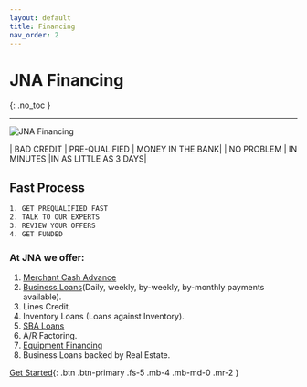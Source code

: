 ```yaml
---
layout: default
title: Financing
nav_order: 2
---
```


# JNA Financing
{: .no_toc }
 
---

![JNA Financing ](https://www.jnadealerprogram.com/images/financing2.jpg "JNA Financing")


 

| BAD CREDIT | PRE-QUALIFIED | MONEY IN THE BANK|
| NO PROBLEM | IN MINUTES |IN AS LITTLE AS 3 DAYS|

## Fast Process
```css
1. GET PREQUALIFIED FAST
2. TALK TO OUR EXPERTS
3. REVIEW YOUR OFFERS
4. GET FUNDED
```

### At JNA we offer:

1. [Merchant Cash Advance](https://www.jnadealerprogram.com/blog/starting-a-business-and-establishing-a-merchant-account/)
2. [Business Loans](https://www.jnadealerprogram.com/blog/business-loan-financial-an-legal-documents-required-by-most-lenders/)(Daily, weekly, by-weekly, by-monthly payments available).
3. Lines Credit.
4. Inventory Loans (Loans against Inventory).
5. [SBA Loans](https://www.jnadealerprogram.com/blog/sba-loans-for-small-business/)
6. A/R Factoring.
7. [Equipment Financing](https://www.jnadealerprogram.com/blog/equipment-financing-guide/)
8. Business Loans backed by Real Estate.

[Get Started](https://www.jnadealerprogram.com/jna-financing.php){: .btn .btn-primary .fs-5 .mb-4 .mb-md-0 .mr-2 } 

